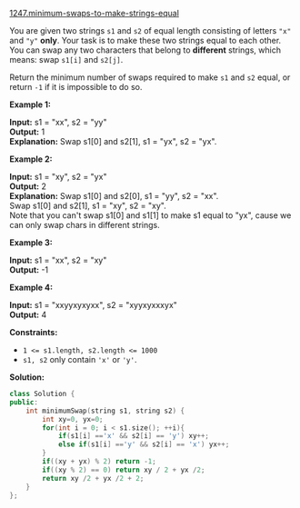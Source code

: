 [1247.minimum-swaps-to-make-strings-equal](https://leetcode.com/problems/minimum-swaps-to-make-strings-equal/)  

You are given two strings `s1` and `s2` of equal length consisting of letters `"x"` and `"y"` **only**. Your task is to make these two strings equal to each other. You can swap any two characters that belong to **different** strings, which means: swap `s1[i]` and `s2[j]`.

Return the minimum number of swaps required to make `s1` and `s2` equal, or return `-1` if it is impossible to do so.

**Example 1:**

  
**Input:** s1 = "xx", s2 = "yy"  
**Output:** 1  
**Explanation:** Swap s1\[0\] and s2\[1\], s1 = "yx", s2 = "yx".

**Example 2:** 

  
**Input:** s1 = "xy", s2 = "yx"  
**Output:** 2  
**Explanation:** Swap s1\[0\] and s2\[0\], s1 = "yy", s2 = "xx".  
Swap s1\[0\] and s2\[1\], s1 = "xy", s2 = "xy".  
Note that you can't swap s1\[0\] and s1\[1\] to make s1 equal to "yx", cause we can only swap chars in different strings.

**Example 3:**

  
**Input:** s1 = "xx", s2 = "xy"  
**Output:** -1  

**Example 4:**

  
**Input:** s1 = "xxyyxyxyxx", s2 = "xyyxyxxxyx"  
**Output:** 4  

**Constraints:**

*   `1 <= s1.length, s2.length <= 1000`
*   `s1, s2` only contain `'x'` or `'y'`.  



**Solution:**  

```cpp
class Solution {
public:
    int minimumSwap(string s1, string s2) {
        int xy=0, yx=0;
        for(int i = 0; i < s1.size(); ++i){
            if(s1[i] =='x' && s2[i] == 'y') xy++;
            else if(s1[i] =='y' && s2[i] == 'x') yx++;
        }
        if((xy + yx) % 2) return -1;
        if((xy % 2) == 0) return xy / 2 + yx /2;
        return xy /2 + yx /2 + 2;
    }
};
```
      